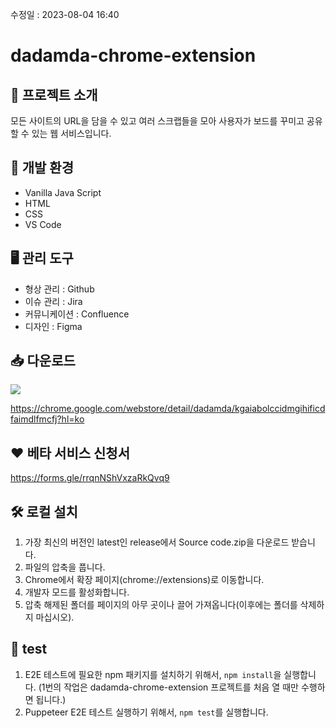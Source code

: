 수정일 : 2023-08-04 16:40

# dadamda-chrome-extension

## 📰 프로젝트 소개
모든 사이트의 URL을 담을 수 있고 여러 스크랩들을 모아 사용자가 보드를 꾸미고 공유할 수 있는 웹 서비스입니다.

## 🐳 개발 환경
- Vanilla Java Script
- HTML
- CSS
- VS Code

## 🖥️ 관리 도구
- 형상 관리 : Github
- 이슈 관리 : Jira
- 커뮤니케이션 : Confluence
- 디자인 : Figma

## 📥 다운로드
<img src="https://github.com/SWM-team-forever/dadamda-chrome-extension/assets/75533232/bb923d90-dd7b-4925-a7f1-8c76b8c7f0ab">

https://chrome.google.com/webstore/detail/dadamda/kgaiabolccidmgihificdfaimdlfmcfj?hl=ko

## ❤️ 베타 서비스 신청서
https://forms.gle/rrqnNShVxzaRkQvq9

## 🛠️ 로컬 설치
1. 가장 최신의 버전인 latest인 release에서 Source code.zip을 다운로드 받습니다.
2. 파일의 압축을 풉니다.
3. Chrome에서 확장 페이지(chrome://extensions)로 이동합니다.
4. 개발자 모드를 활성화합니다.
5. 압축 해제된 폴더를 페이지의 아무 곳이나 끌어 가져옵니다(이후에는 폴더를 삭제하지 마십시오).

## 🔧 test
1. E2E 테스트에 필요한 npm 패키지를 설치하기 위해서, `npm install`을 실행합니다.
(1번의 작업은 dadamda-chrome-extension 프로젝트를 처음 열 때만 수행하면 됩니다.)
2. Puppeteer E2E 테스트 실행하기 위해서, `npm test`를 실행합니다.